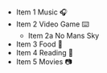 * Item 1 Music :headphones:
* Item 2 Video Game :keyboard:
  * Item 2a No Mans Sky
* Item 3 Food :pizza:
* Item 4 Reading :book:
* Item 5 Movies :camera:
